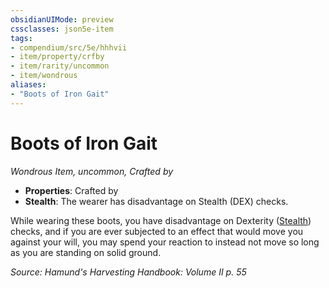 ```yaml
---
obsidianUIMode: preview
cssclasses: json5e-item
tags:
- compendium/src/5e/hhhvii
- item/property/crfby
- item/rarity/uncommon
- item/wondrous
aliases: 
- "Boots of Iron Gait"
---
```

# Boots of Iron Gait
*Wondrous Item, uncommon, Crafted by*  

- **Properties**: Crafted by
- **Stealth**: The wearer has disadvantage on Stealth (DEX) checks.

While wearing these boots, you have disadvantage on Dexterity ([Stealth](/compendium/rules/skills.md#Stealth)) checks, and if you are ever subjected to an effect that would move you against your will, you may spend your reaction to instead not move so long as you are standing on solid ground.

*Source: Hamund's Harvesting Handbook: Volume II p. 55*